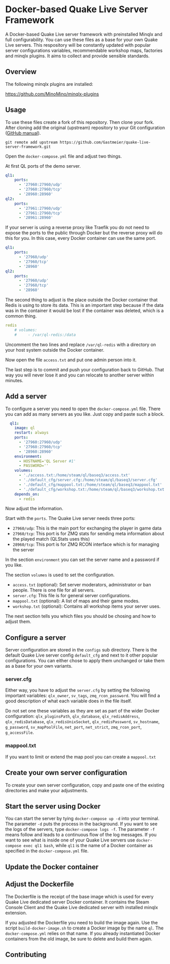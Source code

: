 # Docker-based Quake Live Server Framework

A Docker-based Quake Live server framework with preinstalled Minqlx and full configurability. You can use these files as a base for your own Quake Live servers. This respository will be constantly updated with popular server configurations variables, recommendable workshop maps, factories and minqlx plugins. It aims to collect and provide sensible standards.

## Overview

The following minqlx plugins are installed:

https://github.com/MinoMino/minqlx-plugins

## Usage

To use these files create a fork of this repository. Then clone your fork. After cloning add the original (upstream) repository to your Git configuration ([GitHub manual](https://docs.github.com/en/github/collaborating-with-issues-and-pull-requests/configuring-a-remote-for-a-fork)).

```shell
git remote add upstream https://github.com/Gastmeier/quake-live-server-framework.git
```


Open the `docker-compose.yml` file and adjust two things.

At first QL ports of the demo server.

```yml
ql1:
    ports:
      - '27960:27960/udp'
      - '27960:27960/tcp'
      - '28960:28960'
ql2:
    ports:
      - '27961:27960/udp'
      - '27961:27960/tcp'
      - '28961:28960'
```

If your server is using a reverse proxy like Traefik you do not need to expose the ports to the public through Docker but the reverse proxy will do this for you. In this case, every Docker container can use the same port.

```yml
ql1:
    ports:
      - '27960/udp'
      - '27960/tcp'
      - '28960'
ql2:
    ports:
      - '27960/udp'
      - '27960/tcp'
      - '28960'
```

The second thing to adjust is the place outside the Docker container that Redis is using to store its data. This is an important step because if the data was in the container it would be lost if the container was deleted, which is a common thing.

```yml
redis
    # volumes:
    #     - /var/ql-redis:/data
```

Uncomment the two lines and replace `/var/ql-redis` with a directory on your host system outside the Docker container.

Now open the file `access.txt` and put one admin person into it.

The last step is to commit and push your configuration back to GitHub. That way you will never lose it and you can relocate to another server within minutes.

## Add a server

To configure a server you need to open the `docker-compose.yml` file. There you can add as many servers as you like. Just copy and paste such a block.

```yml
  ql1:
    image: ql
    restart: always
    ports:
      - '27960:27960/udp'
      - '27960:27960/tcp'
      - '28960:28960'
    environment:
      - HOSTNAME='QL Server #1'
      - PASSWORD=''
    volumes:
      - './access.txt:/home/steam/ql/baseq3/access.txt'
      - './default_cfg/server.cfg:/home/steam/ql/baseq3/server.cfg'
      - './default_cfg/mappool.txt:/home/steam/ql/baseq3/mappool.txt'
      - './default_cfg/workshop.txt:/home/steam/ql/baseq3/workshop.txt'
    depends_on: 
      - redis
```

Now adjust the information.

Start with the `ports`. The Quake Live server needs three ports:

- `27960/udp`: This is the main port for exchanging the player in game data
- `27960/tcp`: This port is for ZMQ stats for sending meta information about the played match (QLStats uses this)
- `28960/tcp`: This port is for ZMQ RCON interface which is for managing the server

In the section `environment` you can set the server name and a password if you like.

The section `volumes` is used to set the configuration.

- `access.txt` (optional): Set server moderators, administrator or ban people. There is one file for all servers.
- `server.cfg`: This file is for general server configurations.
- `mappool.txt` (optional): A list of maps and their game modes.
- `workshop.txt` (optional): Contains all workshop items your server uses.

The next section tells you which files you should be chosing and how to adjust them.

## Configure a server

Server configuration are stored in the `configs` sub directory. There is the default Quake Live server config `default_cfg` and next to it other popular configurations. You can either chose to apply them unchanged or take them as a base for your own variants.

### server.cfg

Either way, you have to adjust the `server.cfg` by setting the following important variables: `qlx_owner`, `sv_tags`, `zmq_rcon_password`. You will find a good description of what each variable does in the file itself.

Do not set one these variables as they are set as part of the wider Docker configuration: `qlx_pluginsPath`, `qlx_database`, `qlx_redisAddress`, `qlx_redisDatabase`, `qlx_redisUnixSocket`, `qlx_redisPassword`, `sv_hostname`, `g_password`, `sv_mapPoolFile`, `net_port`, `net_strict`, `zmq_rcon_port`, `g_accessFile`.

### mappool.txt

If you want to limit or extend the map pool you can create a `mappool.txt` 

## Create your own server configuration

To create your own server configuration, copy and paste one of the existing directories and make your adjustments.

## Start the server using Docker

You can start the server by tying `docker-compose up -d` into your terminal. The parameter `-d` puts the process in the background. If you want to see the logs of the servers, type `docker-compose logs -f`. The parameter `-f` means follow and leads to a continuous flow of the log messages. If you want to see what is inside one of your Quake Live servers use `docker-compose exec ql1 bash`, while `ql1` is the name of a Docker container as specified in the `docker-compose.yml` file.

## Update the Docker container


## Adjust the Dockerfile

The Dockerfile is the receipt of the base image which is used for every Quake Live dedicated server Docker container. It contains the Steam Console Client and the Quake Live dedicated server with installed minqlx extension. 

If you adjusted the Dockerfile you need to build the image again. Use the script `build-docker-image.sh` to create a Docker image by the name `ql`. The `docker-compose.yml` relies on that name. If you already instantiated Docker containers from the old image, be sure to delete and build them again.

## Contributing

